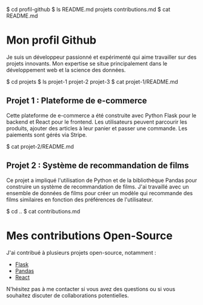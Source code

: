 $ cd profil-github
$ ls
README.md  projets  contributions.md
$ cat README.md
# Mon profil Github

Je suis un développeur passionné et expérimenté qui aime travailler sur des projets innovants. Mon expertise se situe principalement dans le développement web et la science des données.

$ cd projets
$ ls
projet-1  projet-2  projet-3
$ cat projet-1/README.md
## Projet 1 : Plateforme de e-commerce

Cette plateforme de e-commerce a été construite avec Python Flask pour le backend et React pour le frontend. Les utilisateurs peuvent parcourir les produits, ajouter des articles à leur panier et passer une commande. Les paiements sont gérés via Stripe.

$ cat projet-2/README.md
## Projet 2 : Système de recommandation de films

Ce projet a impliqué l'utilisation de Python et de la bibliothèque Pandas pour construire un système de recommandation de films. J'ai travaillé avec un ensemble de données de films pour créer un modèle qui recommande des films similaires en fonction des préférences de l'utilisateur.

$ cd ..
$ cat contributions.md
# Mes contributions Open-Source

J'ai contribué à plusieurs projets open-source, notamment :

- [Flask](https://github.com/pallets/flask)
- [Pandas](https://github.com/pandas-dev/pandas)
- [React](https://github.com/facebook/react)

N'hésitez pas à me contacter si vous avez des questions ou si vous souhaitez discuter de collaborations potentielles.
